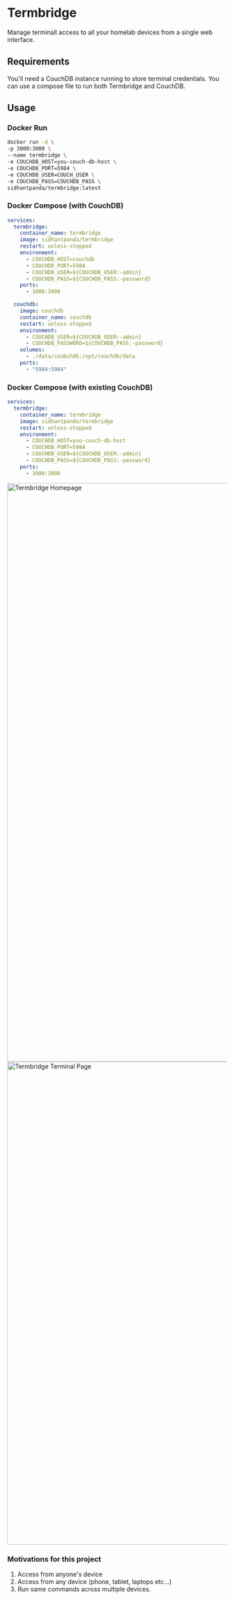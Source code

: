 # Termbridge

Manage terminall access to all your homelab devices from a single web interface.

## Requirements

You'll need a CouchDB instance running to store terminal credentials. You can use a compose file to run both Termbridge and CouchDB.


## Usage

### Docker Run

```bash
docker run -d \
-p 3000:3000 \
--name termbridge \
-e COUCHDB_HOST=you-couch-db-host \
-e COUCHDB_PORT=5984 \
-e COUCHDB_USER=COUCH_USER \
-e COUCHDB_PASS=COUCHDB_PASS \
sidhantpanda/termbridge:latest
```

### Docker Compose (with CouchDB)

```yaml
services:
  termbridge:
    container_name: termbridge
    image: sidhantpanda/termbridge
    restart: unless-stopped
    environment:
      - COUCHDB_HOST=couchdb
      - COUCHDB_PORT=5984
      - COUCHDB_USER=${COUCHDB_USER:-admin}
      - COUCHDB_PASS=${COUCHDB_PASS:-password}
    ports:
      - 3000:3000

  couchdb:
    image: couchdb
    container_name: couchdb
    restart: unless-stopped
    environment:
      - COUCHDB_USER=${COUCHDB_USER:-admin}
      - COUCHDB_PASSWORD=${COUCHDB_PASS:-password}
    volumes:
      - ./data/coubchdb:/opt/couchdb/data
    ports:
      - "5984:5984"
```

### Docker Compose (with existing CouchDB)

```yaml
services:
  termbridge:
    container_name: termbridge
    image: sidhantpanda/termbridge
    restart: unless-stopped
    environment:
      - COUCHDB_HOST=you-couch-db-host
      - COUCHDB_PORT=5984
      - COUCHDB_USER=${COUCHDB_USER:-admin}
      - COUCHDB_PASS=${COUCHDB_PASS:-password}
    ports:
      - 3000:3000
```

<img width="1324" alt="Termbridge Homepage" src="https://github.com/user-attachments/assets/a5b94432-bc6c-4b98-a0db-50b2fe6435c7">
<img width="1105" alt="Termbridge Terminal Page" src="https://github.com/user-attachments/assets/ba73419a-32cc-48c3-b4ee-92b56a7bc961">

### Motivations for this project

1. Access from anyone's device
2. Access from any device (phone, tablet, laptops etc...)
3. Run same commands across multiple devices.
